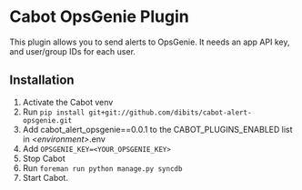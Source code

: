 Cabot OpsGenie Plugin
=====

This plugin allows you to send alerts to OpsGenie. It needs an app API key, and user/group IDs for each user.

Installation
----
1. Activate the Cabot venv
2. Run `pip install git+git://github.com/dibits/cabot-alert-opsgenie.git`
3. Add cabot_alert_opsgenie==0.0.1 to the CABOT_PLUGINS_ENABLED list in *\<environment\>*.env
4. Add `OPSGENIE_KEY=<YOUR_OPSGENIE_KEY>`
5. Stop Cabot
6. Run `foreman run python manage.py syncdb`
7. Start Cabot.
